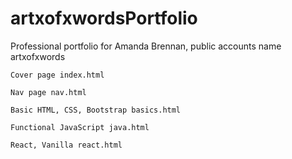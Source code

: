 # artxofxwordsPortfolio

Professional portfolio for Amanda Brennan, public accounts name artxofxwords

```
Cover page index.html

Nav page nav.html

Basic HTML, CSS, Bootstrap basics.html

Functional JavaScript java.html

React, Vanilla react.html
```